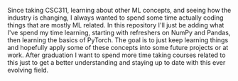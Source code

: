 Since taking CSC311, learning about other ML concepts, and seeing how the industry is changing, I always wanted to spend some time actually coding things that are mostly ML related. In this repository I'll just be adding what I've spend my time learning, starting with refreshers on NumPy and Pandas, then learning the basics of PyTorch. The goal is to just keep learning things and hopefully apply some of these concepts into some future projects or at work. After graduation I want to spend more time taking courses related to this just to get a better understanding and staying up to date with this ever evolving field.
